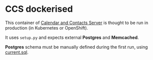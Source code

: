 # CCS dockerised

This container of [Calendar and Contacts Server](https://github.com/apple/ccs-calendarserver/)
is thought to be run in production (in Kubernetes or OpenShift).

It uses `setup.py` and expects external __Postgres__ and __Memcached__.

__Postgres__ schema must be manually defined during the first run,
using [current.sql](https://github.com/apple/ccs-calendarserver/blob/master/txdav/common/datastore/sql_schema/current.sql).